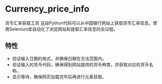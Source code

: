 # Currency_price_info
货币汇率获取工具
这段Python代码可以从中国银行网站上获取货币汇率信息。使用Selenium库自动化了浏览网站和提取汇率信息的全过程。

## 特性
- 验证输入日期的格式，并确保日期在合法范围内。
- 验证输入的货币代码，确保得到网站提供的货币种类，并获取对应的货币名称。
- 显示等待，确保网页加载完毕后再进行元素获取。
